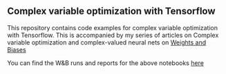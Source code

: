 <h2>Complex variable optimization with Tensorflow</h2>

This repository contains code examples for complex variable optimization with Tensorflow. This is accompanied by my series of articles on Complex variable optimization and complex-valued neural nets on <a href="https://wandb.ai">Weights and Biases</a>

You can find the W&B runs and reports for the above notebooks <a href="https://wandb.ai/darshandeshpande/complex-optimization">here</a>
